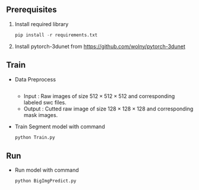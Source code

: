 ## Prerequisites

1. Install required library

   ```python
   pip install -r requirements.txt
   ```

   

2. Install pytorch-3dunet from https://github.com/wolny/pytorch-3dunet



## Train

- Data Preprocess

  ```
  
  ```

  - Input : Raw images of size $512\times 512 \times 512$ and corresponding labeled swc files.
  - Output : Cutted raw image of size $128\times 128 \times 128$ and corresponding mask images.

- Train Segment model with command

  ``` python
  python Train.py
  ```

  

## Run

- Run model with command

  ```
  python BigImgPredict.py
  ```

  











